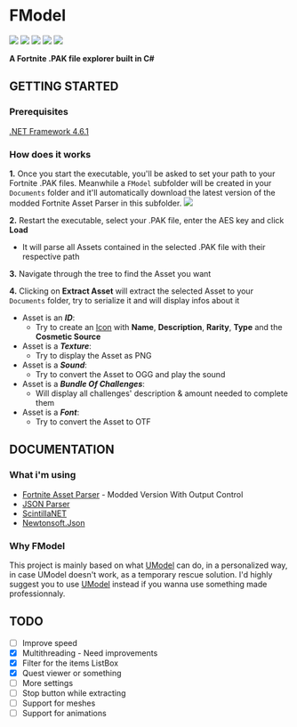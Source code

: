 # FModel
[![](https://img.shields.io/badge/Releases-Executable-orange.svg?logo=github)](https://github.com/iAmAsval/FModel/releases)
[![](https://img.shields.io/github/downloads/iAmAsval/FModel/1.2/total.svg?color=green&label=Downloads&logo=buzzfeed&logoColor=white)](https://github.com/iAmAsval/FModel/releases/tag/1.2)
[![](https://img.shields.io/badge/License-GPL-blue.svg?logo=gnu)](https://github.com/iAmAsval/FModel/blob/master/LICENSE)
[![](https://img.shields.io/badge/Twitter-@AsvalFN-1da1f2.svg?logo=twitter)](https://twitter.com/AsvalFN)
[![](https://img.shields.io/badge/Discord-Need%20Help%3F-7289da.svg?logo=discord)](https://discord.gg/JmWvXKb)

**A Fortnite .PAK file explorer built in C#**



## GETTING STARTED
### Prerequisites
[.NET Framework 4.6.1](https://dotnet.microsoft.com/download/dotnet-framework-runtime/net461)
### How does it works
**1.** Once you start the executable, you'll be asked to set your path to your Fortnite .PAK files. Meanwhile a `FModel` subfolder will be created in your `Documents` folder and it'll automatically download the latest version of the modded Fortnite Asset Parser in this subfolder.
![](https://i.imgur.com/sO6G6Vy.gif)

**2.** Restart the executable, select your .PAK file, enter the AES key and click **Load**
  - It will parse all Assets contained in the selected .PAK file with their respective path
  
**3.** Navigate through the tree to find the Asset you want

**4.** Clicking on **Extract Asset** will extract the selected Asset to your `Documents` folder, try to serialize it and will display infos about it
  - Asset is an **_ID_**:
    - Try to create an [Icon](https://i.imgur.com/PStlmUV.png) with **Name**, **Description**, **Rarity**, **Type** and the **Cosmetic Source**
  - Asset is a **_Texture_**:
    - Try to display the Asset as PNG
  - Asset is a **_Sound_**:
    - Try to convert the Asset to OGG and play the sound
  - Asset is a **_Bundle Of Challenges_**:
    - Will display all challenges' description & amount needed to complete them
  - Asset is a **_Font_**:
    - Try to convert the Asset to OTF



## DOCUMENTATION
### What i'm using
- [Fortnite Asset Parser](https://github.com/SirWaddles/JohnWickParse) - Modded Version With Output Control
- [JSON Parser](https://app.quicktype.io/)
- [ScintillaNET](https://www.nuget.org/packages/jacobslusser.ScintillaNET)
- [Newtonsoft.Json](https://github.com/JamesNK/Newtonsoft.Json)
### Why FModel
This project is mainly based on what [UModel](https://github.com/gildor2/UModel) can do, in a personalized way, in case UModel doesn't work, as a temporary rescue solution.
I'd highly suggest you to use [UModel](https://github.com/gildor2/UModel) instead if you wanna use something made professionnaly.

## TODO
- [ ] Improve speed
- [x] Multithreading - Need improvements
- [x] Filter for the items ListBox
- [x] Quest viewer or something
- [ ] More settings
- [ ] Stop button while extracting
- [ ] Support for meshes
- [ ] Support for animations
